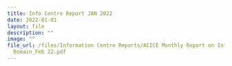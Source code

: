 ```yaml
---
title: Info Centre Report JAN 2022
date: 2022-01-01
layout: file
description: ""
image: ""
file_url: /files/Information Centre Reports/ACICE Monthly Report on Info
  Domain_Feb 22.pdf
---
```

